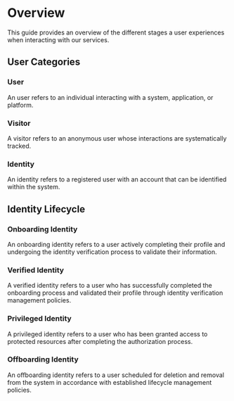 # Overview
This guide provides an overview of the different stages a user experiences when interacting with our services.

## User Categories

### User
An user refers to an individual interacting with a system, application, or platform.

### Visitor
A visitor refers to an anonymous user whose interactions are systematically tracked.

### Identity 
An identity refers to a registered user with an account that can be identified within the system.

## Identity Lifecycle

### Onboarding Identity
An onboarding identity refers to a user actively completing their profile and undergoing the identity verification process to validate their information.

### Verified Identity
A verified identity refers to a user who has successfully completed the onboarding process and validated their profile through identity verification management policies.

### Privileged Identity
A privileged identity refers to a user who has been granted access to protected resources after completing the authorization process.

### Offboarding Identity
An offboarding identity refers to a user scheduled for deletion and removal from the system in accordance with established lifecycle management policies.







